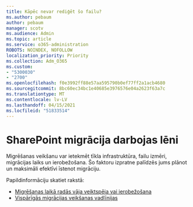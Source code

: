 ```yaml
---
title: Kāpēc nevar rediģēt šo failu?
ms.author: pebaum
author: pebaum
manager: scotv
ms.audience: Admin
ms.topic: article
ms.service: o365-administration
ROBOTS: NOINDEX, NOFOLLOW
localization_priority: Priority
ms.collection: Adm_O365
ms.custom:
- "5300030"
- "2700"
ms.openlocfilehash: f0e3992ff88e57aa595790b0ef77ff2a1acb4680
ms.sourcegitcommit: 8bc60ec34bc1e40685e3976576e04a2623f63a7c
ms.translationtype: MT
ms.contentlocale: lv-LV
ms.lasthandoff: 04/15/2021
ms.locfileid: "51833514"
---
```

# <a name="sharepoint-migration-is-running-slowly"></a>SharePoint migrācija darbojas lēni

Migrēšanas veikšanu var ietekmēt tīkla infrastruktūra, failu izmēri, migrācijas laiks un ierobežošana. Šo faktoru izpratne palīdzēs jums plānot un maksimāli efektīvi īstenot migrāciju.

Papildinformāciju skatiet rakstā:

- [Migrēšanas laikā radās vāja veiktspēja vai ierobežošana](https://docs.microsoft.com/sharepointmigration/sharepoint-online-and-onedrive-migration-speed#faq-and-troubleshooting)
- [Vispārīgās migrācijas veikšanas vadlīnijas](https://docs.microsoft.com/sharepointmigration/sharepoint-online-and-onedrive-migration-speed)
